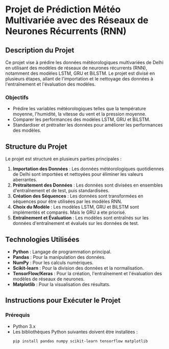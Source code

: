 # Projet de Prédiction Météo Multivariée avec des Réseaux de Neurones Récurrents (RNN)

## Description du Projet

Ce projet vise à prédire les données météorologiques multivariées de Delhi en utilisant des modèles de réseaux de neurones récurrents (RNN), notamment des modèles LSTM, GRU et BiLSTM. Le projet est divisé en plusieurs étapes, allant de l'importation et le nettoyage des données à l'entraînement et l'évaluation des modèles.

### Objectifs
- Prédire les variables météorologiques telles que la température moyenne, l'humidité, la vitesse du vent et la pression moyenne.
- Comparer les performances des modèles LSTM, GRU et BiLSTM.
- Standardiser et prétraiter les données pour améliorer les performances des modèles.

## Structure du Projet

Le projet est structuré en plusieurs parties principales :

1. **Importation des Données** : Les données météorologiques quotidiennes de Delhi sont importées et nettoyées pour éliminer les valeurs aberrantes.
2. **Prétraitement des Données** : Les données sont divisées en ensembles d'entraînement et de test, puis standardisées.
3. **Création des Séquences** : Les données sont transformées en séquences pour être utilisées par les modèles RNN.
4. **Choix du Modèle** : Les modèles LSTM, GRU et BiLSTM sont implémentés et comparés. Mais le GRU a ete priorisé.
5. **Entraînement et Évaluation** : Les modèles sont entraînés sur les données d'entraînement et évalués sur les données de test.

## Technologies Utilisées

- **Python** : Langage de programmation principal.
- **Pandas** : Pour la manipulation des données.
- **NumPy** : Pour les calculs numériques.
- **Scikit-learn** : Pour la division des données et la normalisation.
- **TensorFlow/Keras** : Pour la création, l'entraînement et l'évaluation des modèles de réseaux de neurones.
- **Matplotlib** : Pour la visualisation des résultats.

## Instructions pour Exécuter le Projet

### Prérequis

- Python 3.x
- Les bibliothèques Python suivantes doivent être installées :
  ```bash
  pip install pandas numpy scikit-learn tensorflow matplotlib
